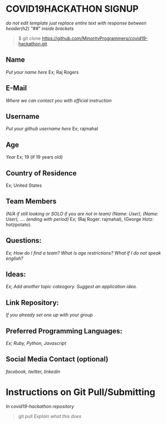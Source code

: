 # COVID19HACKATHON SIGNUP
*do not edit template just replace entire text with response between header(h2) "##" inside brackets*
> $ git clone https://github.com/MinorityProgrammers/covid19-hackathon.git

## Name
*Put your name here*
Ex; Raj Rogers
## E-Mail
*Where we can contact you with official instruction*
## Username
*Put your github username here*
Ex; rajmahal
## Age
*Year* Ex; 19 (if 19 years old)
## Country of Residence
Ex; United States
## Team Members 
*(N/A if still looking or SOLO if you are not in team) 
(Name: User), (Name: User), .... (ending with period)*
Ex; (Raj Roger: rajmahal), (George Hotz: hotzpotato).
## Questions:
*Ex; How do I find a team? What is age restrictions? What if I do not speak english?*
## Ideas:
*Ex; Add another topic cateogory. Suggest an application idea.*
## Link Repository: 
*If you already set one up with your group*
## Preferred Programming Languages:
*Ex; Ruby, Python, Javascript*
## Social Media Contact (optional)
*facebook, twitter, linkedin*

# Instructions on Git Pull/Submitting
*In covid19-hackathon repository*
> git pull
*Explain what this does*

